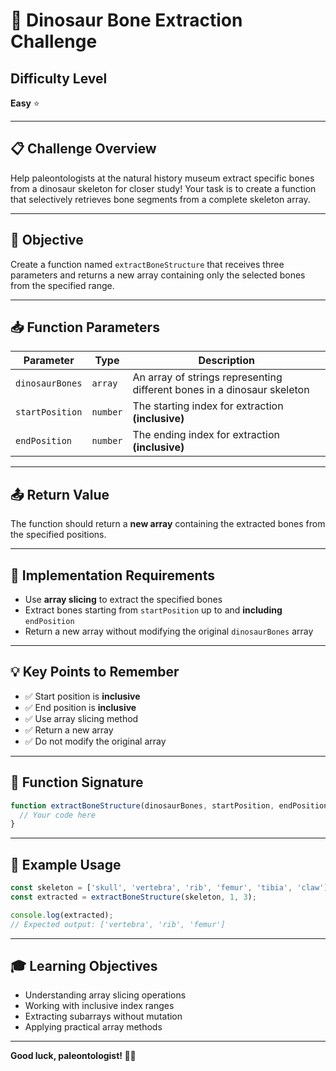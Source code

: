 # 🦕 Dinosaur Bone Extraction Challenge

## Difficulty Level
**Easy** ⭐

---

## 📋 Challenge Overview

Help paleontologists at the natural history museum extract specific bones from a dinosaur skeleton for closer study! Your task is to create a function that selectively retrieves bone segments from a complete skeleton array.

---

## 🎯 Objective

Create a function named `extractBoneStructure` that receives three parameters and returns a new array containing only the selected bones from the specified range.

---

## 📥 Function Parameters

| Parameter | Type | Description |
|-----------|------|-------------|
| `dinosaurBones` | `array` | An array of strings representing different bones in a dinosaur skeleton |
| `startPosition` | `number` | The starting index for extraction **(inclusive)** |
| `endPosition` | `number` | The ending index for extraction **(inclusive)** |

---

## 📤 Return Value

The function should return a **new array** containing the extracted bones from the specified positions.

---

## 🔧 Implementation Requirements

- Use **array slicing** to extract the specified bones
- Extract bones starting from `startPosition` up to and **including** `endPosition`
- Return a new array without modifying the original `dinosaurBones` array

---

## 💡 Key Points to Remember

- ✅ Start position is **inclusive**
- ✅ End position is **inclusive**
- ✅ Use array slicing method
- ✅ Return a new array
- ✅ Do not modify the original array

---

## 📝 Function Signature

```javascript
function extractBoneStructure(dinosaurBones, startPosition, endPosition) {
  // Your code here
}
```

---

## 🧪 Example Usage

```javascript
const skeleton = ['skull', 'vertebra', 'rib', 'femur', 'tibia', 'claw'];
const extracted = extractBoneStructure(skeleton, 1, 3);

console.log(extracted);
// Expected output: ['vertebra', 'rib', 'femur']
```

---

## 🎓 Learning Objectives

- Understanding array slicing operations
- Working with inclusive index ranges
- Extracting subarrays without mutation
- Applying practical array methods

---

**Good luck, paleontologist! 🦴🔬**
